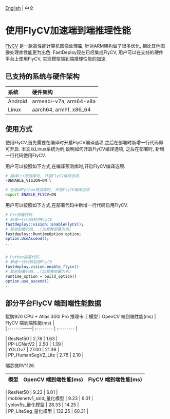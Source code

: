 [English](../../en/faq/boost_cv_by_flycv.md) | 中文


# 使用FlyCV加速端到端推理性能

[FlyCV](https://github.com/PaddlePaddle/FlyCV) 是一款高性能计算机图像处理库, 针对ARM架构做了很多优化, 相比其他图像处理库性能更为出色.
FastDeploy现在已经集成FlyCV, 用户可以在支持的硬件平台上使用FlyCV, 实现模型端到端推理性能的加速.

## 已支持的系统与硬件架构

| 系统 | 硬件架构 |
| :-----------| :--------   |
|   Android     |  armeabi-v7a, arm64-v8a |  
|   Linux       |  aarch64, armhf, x86_64|  


## 使用方式
使用FlyCV,首先需要在编译时开启FlyCV编译选项,之后在部署时新增一行代码即可开启.
本文以Linux系统为例,说明如何开启FlyCV编译选项, 之后在部署时, 新增一行代码使用FlyCV.

用户可以按照如下方式,在编译预测库时,开启FlyCV编译选项.
```bash
# 编译C++预测库时, 开启FlyCV编译选项.
-DENABLE_VISION=ON \

# 在编译Python预测库时, 开启FlyCV编译选项
export ENABLE_FLYCV=ON
```

用户可以按照如下方式,在部署代码中新增一行代码启用FlyCV.
```bash
# C++部署代码.
# 新增一行代码启用FlyCV
fastdeploy::vision::EnableFlyCV();
# 其他部署代码...(以昇腾部署为例)
fastdeploy::RuntimeOption option;
option.UseAscend();
...


# Python部署代码
# 新增一行代码启用FlyCV
fastdeploy.vision.enable_flycv()
# 其他部署代码...(以昇腾部署为例)
runtime_option = build_option()
option.use_ascend()
...
```

## 部分平台FlyCV 端到端性能数据

鲲鹏920 CPU + Atlas 300I Pro 推理卡.
| 模型 | OpenCV 端到端性能(ms) | FlyCV 端到端性能(ms) |  
| :-----------| :--------   | :--------   |

|   ResNet50     | 2.78  | 1.63  |  
|   PP-LCNetV2   |  2.50 |  1.39   |  
|   YOLOv7       |  27.00 | 21.36    |  
|   PP_HumanSegV2_Lite   | 2.76 |  2.10   |  


瑞芯微RV1126.

| 模型 | OpenCV 端到端性能(ms) | FlyCV 端到端性能(ms) |  
| :-----------| :--------   | :--------   |

|   ResNet50     | 9.23  | 6.01  |  
|   mobilenetv1_ssld_量化模型   |  9.23 |  6.01   |  
|   yolov5s_量化模型       |  28.33 | 14.25    |  
|   PP_LiteSeg_量化模型  | 132.25 |  60.31   |  
